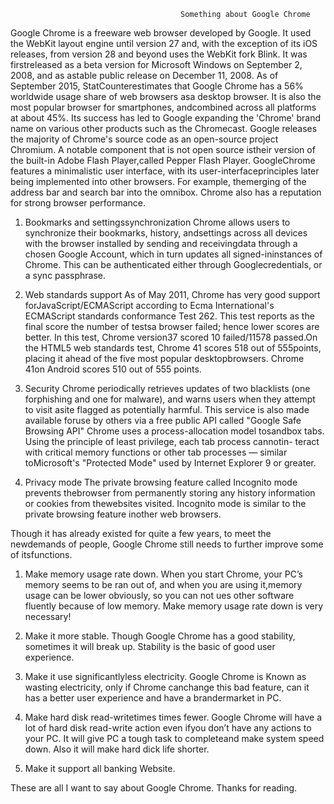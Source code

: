                                           Something about Google Chrome


Google Chrome is a freeware web browser developed by Google. It used the WebKit layout engine until version 27 and, with the exception of its iOS releases, from version 28 and beyond uses the WebKit fork Blink. It was firstreleased as a beta version for Microsoft Windows on September 2, 2008, and as astable public release on December 11, 2008. As of September 2015, StatCounterestimates that Google Chrome has a 56% worldwide usage share of web browsers asa desktop browser. It is also the most popular browser for smartphones, andcombined across all platforms at about 45%. Its success has led to Google expanding the 'Chrome' brand name on various other products such as the Chromecast. Google releases the majority of Chrome's source code as an open-source project Chromium. A notable component that is not open source istheir version of the built-in Adobe Flash Player,called Pepper Flash Player.
    GoogleChrome features a minimalistic user interface, with its user-interfaceprinciples later being implemented into other browsers. For example, themerging of the address bar and search bar into the omnibox. Chrome also has a reputation for strong browser performance.

1.   Bookmarks and settingssynchronization
  Chrome allows users to synchronize their bookmarks, history, andsettings across all devices with the browser installed by sending and receivingdata through a chosen Google Account, which in turn updates all signed-ininstances of Chrome. This can be authenticated either through Googlecredentials, or a sync passphrase.

2.   Web standards support
  As of May 2011, Chrome has very good support forJavaScript/ECMAScript according to Ecma International's ECMAScript standards conformance Test 262. This test reports as the final score the number of testsa browser failed; hence lower scores are better. 
In this test, Chrome version37 scored 10 failed/11578 passed.On the HTML5 web standards test, Chrome 41 scores 518 out of 
555points, placing it ahead of the five most popular desktopbrowsers. Chrome 41on Android scores 510 out of 555 points.

3.   Security
  Chrome periodically retrieves updates of two blacklists (one forphishing and one for malware), and warns users when they 
attempt to visit asite flagged as potentially harmful. This service is also made available foruse by others via a free public API called "Google Safe Browsing API" Chrome uses a process-allocation model tosandbox tabs. Using the principle of least privilege, each tab process cannotin- teract with critical memory functions or other tab processes — similar toMicrosoft's "Protected Mode" used by Internet Explorer 9
or greater.

4.    Privacy mode
   The private browsing feature called Incognito mode prevents thebrowser from permanently storing any history information or cookies from thewebsites visited. Incognito mode is similar to the private browsing feature inother web browsers.

Though it has already existed for quite a few years, to meet the newdemands of people, Google Chrome still needs to further improve some of itsfunctions.

1.  Make memory usage rate down.
  When you start Chrome, your PC’s memory seems to be ran out of, and when you are using it,memory usage can be lower obviously, 
so you can not ues other software fluently because of low memory. Make memory usage rate down is very necessary!

2.  Make it more stable.
  Though Google Chrome has a good stability, sometimes it will break up. Stability is the basic of good user experience.

3.  Make it use significantlyless electricity.
  Google Chrome is Known as wasting electricity, only if Chrome canchange this bad feature, can it has a better user experience
and have a brandermarket in PC.

4.  Make hard disk read-writetimes times fewer.
  Google Chrome will have a lot of hard disk read-write action even ifyou don’t have any actions to your PC. It will give PC a 
tough task to completeand make system speed down. Also it will make hard dick life shorter.

5.  Make it support all banking Website.

 These are all I want to say about Google Chrome. Thanks for reading.
